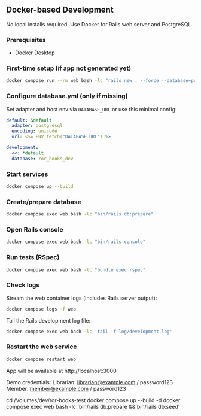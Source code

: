 ## Docker-based Development

No local installs required. Use Docker for Rails web server and PostgreSQL.

### Prerequisites
- Docker Desktop

### First-time setup (if app not generated yet)
```bash
docker compose run --rm web bash -lc "rails new . --force --database=postgresql && bundle install"
```

### Configure database.yml (only if missing)
Set adapter and host env via `DATABASE_URL` or use this minimal config:
```yaml
default: &default
  adapter: postgresql
  encoding: unicode
  url: <%= ENV.fetch("DATABASE_URL") %>

development:
  <<: *default
  database: ror_books_dev
```

### Start services
```bash
docker compose up --build
```

### Create/prepare database
```bash
docker compose exec web bash -lc "bin/rails db:prepare"
```

### Open Rails console
```bash
docker compose exec web bash -lc "bin/rails console"
```

### Run tests (RSpec)
```bash
docker compose exec web bash -lc "bundle exec rspec"
```

### Check logs
Stream the web container logs (includes Rails server output):
```bash
docker compose logs -f web
```

Tail the Rails development log file:
```bash
docker compose exec web bash -lc 'tail -f log/development.log'
```

### Restart the web service
```bash
docker compose restart web
```







App will be available at http://localhost:3000

Demo credentials:
Librarian: librarian@example.com / password123
Member: member@example.com / password123


cd /Volumes/dev/ror-books-test
docker compose up --build -d
docker compose exec web bash -lc 'bin/rails db:prepare && bin/rails db:seed'

